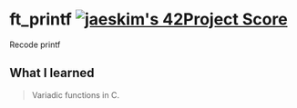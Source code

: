 # ft_printf [![jaeskim's 42Project Score](https://badge42.herokuapp.com/api/project/nmbabazi/ft_printf)](https://github.com/JaeSeoKim/badge42)

Recode printf

## What I learned
>Variadic functions in C.
